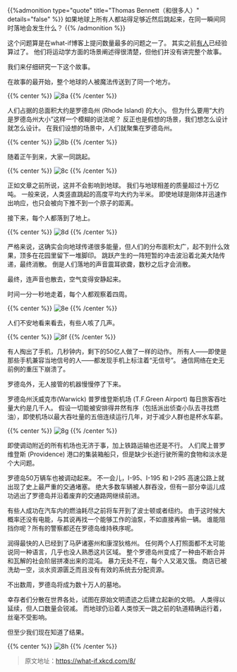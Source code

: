 


{{%admonition type="quote" title="Thomas Bennett（和很多人）" details="false" %}}
如果地球上所有人都站得足够近然后跳起来，在同一瞬间同时落地会发生什么？
{{% /admonition %}}

<!--more-->

这个问题算是在what-if博客上提问数量最多的问题之一了。
其实之前[有人](http://scienceblogs.com/dotphysics/2010/08/26/what-if-everyone-jumped/)已经验算过了。
他们将运动学方面的场景阐述得很清楚，但他们并没有讲完整个故事。

我们来仔细研究一下这个故事。

在故事的最开始，整个地球的人被魔法传送到了同一个地方。

{{% center %}}
![8a](https://pic.imgdb.cn/item/63eccd35f144a010073b3bbd.png "人们站在一起")
{{% /center %}}

人们占据的总面积大约是罗德岛州 (Rhode Island) 的大小。
但为什么要用“大约是罗德岛州大小”这样一个模糊的说法呢？
反正也是假想的场景，我们想怎么设计就怎么设计。
在我们设想的场景中，人们就聚集在罗德岛州。

{{% center %}}
![8b](https://pic.imgdb.cn/item/63eccd35f144a010073b3bcb.png "地图")
{{% /center %}}


随着正午到来，大家一同跳起。

{{% center %}}
![8c](https://pic.imgdb.cn/item/63eccd35f144a010073b3c03.png "跳起来")
{{% /center %}}


正如文章之前所说，这并不会影响到地球。
我们与地球相差的质量超过十万亿吨。
一般来说，人类竖直跳起的高度平均大约为半米。
即使地球是刚体并迅速作出响应，也只会被向下推不到一个原子的距离。

接下来，每个人都落到了地上。

{{% center %}}
![8d](https://pic.imgdb.cn/item/63eccd35f144a010073b3bbd.png "落地")
{{% /center %}}

严格来说，这确实会向地球传递很多能量，但人们的分布面积太广，起不到什么效果，顶多在花园里留下一堆脚印。
跳跃产生的一阵短暂的冲击波沿着北美大陆传递，最终消散。
倒是人们落地的声音震耳欲聋，数秒之后才会消散。

最终，连声音也散去，空气变得安静起来。

时间一分一秒地走着，每个人都观察着四周。

{{% center %}}
![8e](https://pic.imgdb.cn/item/63eccd36f144a010073b3c5b.png "迷茫")
{{% /center %}}

人们不安地看来看去，有些人咳了几声。

{{% center %}}
![8f](https://pic.imgdb.cn/item/63eccf05f144a010073e43a5.png "开始慌张")
{{% /center %}}

有人掏出了手机，几秒钟内，剩下的50亿人做了一样的动作。
所有人——即使是那些手机兼容当地信号的人——都发现手机上标注着“无信号”。
通信网络在史无前例的重压下崩溃了。

罗德岛外，无人接管的机器慢慢停了下来。

罗德岛州沃威克市(Warwick) 普罗维登斯机场 (T.F.Green Airport) 每日旅客吞吐量大约是几千人。
假设一切能被安排得井然有序（包括派出侦查小队去寻找燃油），即使机场以最大吞吐量的五倍连续运行几年，对于减少人群也是杯水车薪。

{{% center %}}
![8g](https://pic.imgdb.cn/item/63eccf06f144a010073e44cf.png "人群流向图")
{{% /center %}}

即使调动附近的所有机场也无济于事，加上铁路运输也还是不行。
人们爬上普罗维登斯 (Providence) 港口的集装箱船只，但是缺少长途行驶所需的食物和淡水是个大问题。

罗德岛50万辆车也被调动起来。
不一会儿，I-95、I-195 和 I-295 高速公路上就出现了史上最严重的交通堵塞。
绝大多数车辆被人群吞没，但有一部分幸运儿成功逃出了罗德岛并沿着废弃的交通路网继续前进。

有些人成功在汽车内的燃油耗尽之前将车开到了波士顿或者纽约。
由于这时候大概率还没有电能，与其说再找一个能够工作的油泵，不如直接再偷一辆。
谁能阻挡你呢？所有的警察都还在罗德岛维持秩序呢。

润得最快的人已经到了马萨诸塞州和康涅狄格州。
任何两个人打照面都不太可能说同一种语言，几乎也没人熟悉这片区域。
整个罗德岛州变成了一种由不断合并和瓦解的社会阶层拼凑出来的混沌。
暴力无处不在，每个人又渴又饿。
商店已被洗劫一空，淡水资源匮乏而且没有有效的系统去分配资源。

不出数周，罗德岛将成为数十万人的墓地。

幸存者们分散在世界各处，试图在原始文明遗迹之后建立起新的文明。
人类得以延续，但人口数量会锐减。
而地球仍沿着人类惊天一跳之前的轨道精确运行着，丝毫不受影响。

但至少我们现在知道了结果。

{{% center %}}
![8h](https://pic.imgdb.cn/item/63eccf06f144a010073e4518.png "地球")
{{% /center %}}

> 原文地址：https://what-if.xkcd.com/8/